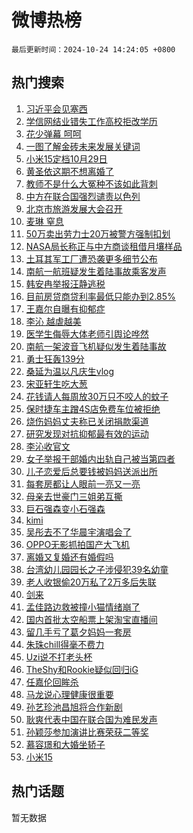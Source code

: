# 微博热榜

`最后更新时间：2024-10-24 14:24:05 +0800`

## 热门搜索

1. [习近平会见塞西](https://m.weibo.cn/search?containerid=100103type%3D1%26t%3D10%26q%3D%23%E4%B9%A0%E8%BF%91%E5%B9%B3%E4%BC%9A%E8%A7%81%E5%A1%9E%E8%A5%BF%23&stream_entry_id=51&isnewpage=1&extparam=seat%3D1%26pos%3D0%26q%3D%2523%25E4%25B9%25A0%25E8%25BF%2591%25E5%25B9%25B3%25E4%25BC%259A%25E8%25A7%2581%25E5%25A1%259E%25E8%25A5%25BF%2523%26stream_entry_id%3D51%26dgr%3D0%26c_type%3D51%26filter_type%3Drealtimehot%26cate%3D10103%26display_time%3D1729751044%26pre_seqid%3D17297510447380402244151)
1. [学信网结业错失工作高校拒改学历](https://m.weibo.cn/search?containerid=100103type%3D1%26t%3D10%26q%3D%23%E5%AD%A6%E4%BF%A1%E7%BD%91%E7%BB%93%E4%B8%9A%E9%94%99%E5%A4%B1%E5%B7%A5%E4%BD%9C%E9%AB%98%E6%A0%A1%E6%8B%92%E6%94%B9%E5%AD%A6%E5%8E%86%23&stream_entry_id=31&isnewpage=1&extparam=seat%3D1%26flag%3D1%26realpos%3D1%26filter_type%3Drealtimehot%26c_type%3D31%26lcate%3D5001%26cate%3D5001%26q%3D%2523%25E5%25AD%25A6%25E4%25BF%25A1%25E7%25BD%2591%25E7%25BB%2593%25E4%25B8%259A%25E9%2594%2599%25E5%25A4%25B1%25E5%25B7%25A5%25E4%25BD%259C%25E9%25AB%2598%25E6%25A0%25A1%25E6%258B%2592%25E6%2594%25B9%25E5%25AD%25A6%25E5%258E%2586%2523%26stream_entry_id%3D31%26dgr%3D0%26band_rank%3D1%26pos%3D0%26display_time%3D1729751044%26pre_seqid%3D17297510447380402244151)
1. [花少弹幕 呵呵](https://m.weibo.cn/search?containerid=100103type%3D1%26t%3D10%26q%3D%E8%8A%B1%E5%B0%91%E5%BC%B9%E5%B9%95+%E5%91%B5%E5%91%B5&stream_entry_id=31&isnewpage=1&extparam=seat%3D1%26flag%3D0%26realpos%3D2%26filter_type%3Drealtimehot%26c_type%3D31%26lcate%3D5001%26cate%3D5001%26q%3D%25E8%258A%25B1%25E5%25B0%2591%25E5%25BC%25B9%25E5%25B9%2595%2520%25E5%2591%25B5%25E5%2591%25B5%26stream_entry_id%3D31%26dgr%3D0%26band_rank%3D2%26pos%3D1%26display_time%3D1729751044%26pre_seqid%3D17297510447380402244151)
1. [一图了解金砖未来发展关键词](https://m.weibo.cn/search?containerid=100103type%3D1%26t%3D10%26q%3D%23%E4%B8%80%E5%9B%BE%E4%BA%86%E8%A7%A3%E9%87%91%E7%A0%96%E6%9C%AA%E6%9D%A5%E5%8F%91%E5%B1%95%E5%85%B3%E9%94%AE%E8%AF%8D%23&stream_entry_id=31&isnewpage=1&extparam=seat%3D1%26flag%3D0%26realpos%3D3%26filter_type%3Drealtimehot%26c_type%3D31%26lcate%3D5001%26cate%3D5001%26q%3D%2523%25E4%25B8%2580%25E5%259B%25BE%25E4%25BA%2586%25E8%25A7%25A3%25E9%2587%2591%25E7%25A0%2596%25E6%259C%25AA%25E6%259D%25A5%25E5%258F%2591%25E5%25B1%2595%25E5%2585%25B3%25E9%2594%25AE%25E8%25AF%258D%2523%26stream_entry_id%3D31%26dgr%3D0%26band_rank%3D3%26pos%3D2%26display_time%3D1729751044%26pre_seqid%3D17297510447380402244151)
1. [小米15定档10月29日](https://m.weibo.cn/search?containerid=100103type%3D1%26t%3D10%26q%3D%23%E5%B0%8F%E7%B1%B315%E5%AE%9A%E6%A1%A310%E6%9C%8829%E6%97%A5%23&stream_entry_id=31&isnewpage=1&extparam=seat%3D1%26pos%3D3%26filter_type%3Drealtimehot%26c_type%3D31%26topic_ad%3D1%26lcate%3D5001%26cate%3D5001%26is_ad_pos%3D1%26q%3D%2523%25E5%25B0%258F%25E7%25B1%25B315%25E5%25AE%259A%25E6%25A1%25A310%25E6%259C%258829%25E6%2597%25A5%2523%26stream_entry_id%3D31%26dgr%3D0%26adid%3D260287%26band_rank%3D4%26display_time%3D1729751044%26pre_seqid%3D17297510447380402244151)
1. [黄圣依这期不想离婚了](https://m.weibo.cn/search?containerid=100103type%3D1%26t%3D10%26q%3D%23%E9%BB%84%E5%9C%A3%E4%BE%9D%E8%BF%99%E6%9C%9F%E4%B8%8D%E6%83%B3%E7%A6%BB%E5%A9%9A%E4%BA%86%23&stream_entry_id=31&isnewpage=1&extparam=seat%3D1%26flag%3D1%26realpos%3D4%26filter_type%3Drealtimehot%26c_type%3D31%26lcate%3D5001%26cate%3D5001%26q%3D%2523%25E9%25BB%2584%25E5%259C%25A3%25E4%25BE%259D%25E8%25BF%2599%25E6%259C%259F%25E4%25B8%258D%25E6%2583%25B3%25E7%25A6%25BB%25E5%25A9%259A%25E4%25BA%2586%2523%26stream_entry_id%3D31%26dgr%3D0%26band_rank%3D4%26pos%3D4%26display_time%3D1729751044%26pre_seqid%3D17297510447380402244151)
1. [教师不是什么大冤种不该如此背刺](https://m.weibo.cn/search?containerid=100103type%3D1%26t%3D10%26q%3D%23%E6%95%99%E5%B8%88%E4%B8%8D%E6%98%AF%E4%BB%80%E4%B9%88%E5%A4%A7%E5%86%A4%E7%A7%8D%E4%B8%8D%E8%AF%A5%E5%A6%82%E6%AD%A4%E8%83%8C%E5%88%BA%23&stream_entry_id=31&isnewpage=1&extparam=seat%3D1%26flag%3D0%26realpos%3D5%26filter_type%3Drealtimehot%26c_type%3D31%26lcate%3D5001%26cate%3D5001%26q%3D%2523%25E6%2595%2599%25E5%25B8%2588%25E4%25B8%258D%25E6%2598%25AF%25E4%25BB%2580%25E4%25B9%2588%25E5%25A4%25A7%25E5%2586%25A4%25E7%25A7%258D%25E4%25B8%258D%25E8%25AF%25A5%25E5%25A6%2582%25E6%25AD%25A4%25E8%2583%258C%25E5%2588%25BA%2523%26stream_entry_id%3D31%26dgr%3D0%26band_rank%3D5%26pos%3D5%26display_time%3D1729751044%26pre_seqid%3D17297510447380402244151)
1. [中方在联合国强烈谴责以色列](https://m.weibo.cn/search?containerid=100103type%3D1%26t%3D10%26q%3D%23%E4%B8%AD%E6%96%B9%E5%9C%A8%E8%81%94%E5%90%88%E5%9B%BD%E5%BC%BA%E7%83%88%E8%B0%B4%E8%B4%A3%E4%BB%A5%E8%89%B2%E5%88%97%23&stream_entry_id=31&isnewpage=1&extparam=seat%3D1%26flag%3D0%26realpos%3D6%26filter_type%3Drealtimehot%26c_type%3D31%26lcate%3D5001%26cate%3D5001%26q%3D%2523%25E4%25B8%25AD%25E6%2596%25B9%25E5%259C%25A8%25E8%2581%2594%25E5%2590%2588%25E5%259B%25BD%25E5%25BC%25BA%25E7%2583%2588%25E8%25B0%25B4%25E8%25B4%25A3%25E4%25BB%25A5%25E8%2589%25B2%25E5%2588%2597%2523%26stream_entry_id%3D31%26dgr%3D0%26band_rank%3D6%26pos%3D6%26display_time%3D1729751044%26pre_seqid%3D17297510447380402244151)
1. [北京市旅游发展大会召开](https://m.weibo.cn/search?containerid=100103type%3D1%26t%3D10%26q%3D%23%E5%8C%97%E4%BA%AC%E5%B8%82%E6%97%85%E6%B8%B8%E5%8F%91%E5%B1%95%E5%A4%A7%E4%BC%9A%E5%8F%AC%E5%BC%80%23&stream_entry_id=31&isnewpage=1&extparam=seat%3D1%26pos%3D7%26filter_type%3Drealtimehot%26c_type%3D31%26topic_ad%3D1%26lcate%3D5001%26cate%3D5001%26is_ad_pos%3D1%26q%3D%2523%25E5%258C%2597%25E4%25BA%25AC%25E5%25B8%2582%25E6%2597%2585%25E6%25B8%25B8%25E5%258F%2591%25E5%25B1%2595%25E5%25A4%25A7%25E4%25BC%259A%25E5%258F%25AC%25E5%25BC%2580%2523%26stream_entry_id%3D31%26dgr%3D0%26adid%3D260319%26band_rank%3D7%26display_time%3D1729751044%26pre_seqid%3D17297510447380402244151)
1. [麦琳 窒息](https://m.weibo.cn/search?containerid=100103type%3D1%26t%3D10%26q%3D%E9%BA%A6%E7%90%B3+%E7%AA%92%E6%81%AF&stream_entry_id=31&isnewpage=1&extparam=seat%3D1%26flag%3D1%26realpos%3D7%26filter_type%3Drealtimehot%26c_type%3D31%26lcate%3D5001%26cate%3D5001%26q%3D%25E9%25BA%25A6%25E7%2590%25B3%2520%25E7%25AA%2592%25E6%2581%25AF%26stream_entry_id%3D31%26dgr%3D0%26band_rank%3D7%26pos%3D8%26display_time%3D1729751044%26pre_seqid%3D17297510447380402244151)
1. [50万卖出劳力士20万被警方强制扣划](https://m.weibo.cn/search?containerid=100103type%3D1%26t%3D10%26q%3D%2350%E4%B8%87%E5%8D%96%E5%87%BA%E5%8A%B3%E5%8A%9B%E5%A3%AB20%E4%B8%87%E8%A2%AB%E8%AD%A6%E6%96%B9%E5%BC%BA%E5%88%B6%E6%89%A3%E5%88%92%23&stream_entry_id=31&isnewpage=1&extparam=seat%3D1%26flag%3D1%26realpos%3D8%26filter_type%3Drealtimehot%26c_type%3D31%26lcate%3D5001%26cate%3D5001%26q%3D%252350%25E4%25B8%2587%25E5%258D%2596%25E5%2587%25BA%25E5%258A%25B3%25E5%258A%259B%25E5%25A3%25AB20%25E4%25B8%2587%25E8%25A2%25AB%25E8%25AD%25A6%25E6%2596%25B9%25E5%25BC%25BA%25E5%2588%25B6%25E6%2589%25A3%25E5%2588%2592%2523%26stream_entry_id%3D31%26dgr%3D0%26band_rank%3D8%26pos%3D9%26display_time%3D1729751044%26pre_seqid%3D17297510447380402244151)
1. [NASA局长称正与中方商谈租借月壤样品](https://m.weibo.cn/search?containerid=100103type%3D1%26t%3D10%26q%3D%23NASA%E5%B1%80%E9%95%BF%E7%A7%B0%E6%AD%A3%E4%B8%8E%E4%B8%AD%E6%96%B9%E5%95%86%E8%B0%88%E7%A7%9F%E5%80%9F%E6%9C%88%E5%A3%A4%E6%A0%B7%E5%93%81%23&stream_entry_id=31&isnewpage=1&extparam=seat%3D1%26flag%3D0%26realpos%3D9%26filter_type%3Drealtimehot%26c_type%3D31%26lcate%3D5001%26cate%3D5001%26q%3D%2523NASA%25E5%25B1%2580%25E9%2595%25BF%25E7%25A7%25B0%25E6%25AD%25A3%25E4%25B8%258E%25E4%25B8%25AD%25E6%2596%25B9%25E5%2595%2586%25E8%25B0%2588%25E7%25A7%259F%25E5%2580%259F%25E6%259C%2588%25E5%25A3%25A4%25E6%25A0%25B7%25E5%2593%2581%2523%26stream_entry_id%3D31%26dgr%3D0%26band_rank%3D9%26pos%3D10%26display_time%3D1729751044%26pre_seqid%3D17297510447380402244151)
1. [土耳其军工厂遭恐袭更多细节公布](https://m.weibo.cn/search?containerid=100103type%3D1%26t%3D10%26q%3D%23%E5%9C%9F%E8%80%B3%E5%85%B6%E5%86%9B%E5%B7%A5%E5%8E%82%E9%81%AD%E6%81%90%E8%A2%AD%E6%9B%B4%E5%A4%9A%E7%BB%86%E8%8A%82%E5%85%AC%E5%B8%83%23&stream_entry_id=31&isnewpage=1&extparam=seat%3D1%26flag%3D1%26realpos%3D10%26filter_type%3Drealtimehot%26c_type%3D31%26lcate%3D5001%26cate%3D5001%26q%3D%2523%25E5%259C%259F%25E8%2580%25B3%25E5%2585%25B6%25E5%2586%259B%25E5%25B7%25A5%25E5%258E%2582%25E9%2581%25AD%25E6%2581%2590%25E8%25A2%25AD%25E6%259B%25B4%25E5%25A4%259A%25E7%25BB%2586%25E8%258A%2582%25E5%2585%25AC%25E5%25B8%2583%2523%26stream_entry_id%3D31%26dgr%3D0%26band_rank%3D10%26pos%3D11%26display_time%3D1729751044%26pre_seqid%3D17297510447380402244151)
1. [南航一航班疑发生着陆事故乘客发声](https://m.weibo.cn/search?containerid=100103type%3D1%26t%3D10%26q%3D%23%E5%8D%97%E8%88%AA%E4%B8%80%E8%88%AA%E7%8F%AD%E7%96%91%E5%8F%91%E7%94%9F%E7%9D%80%E9%99%86%E4%BA%8B%E6%95%85%E4%B9%98%E5%AE%A2%E5%8F%91%E5%A3%B0%23&stream_entry_id=31&isnewpage=1&extparam=seat%3D1%26flag%3D2%26realpos%3D11%26filter_type%3Drealtimehot%26c_type%3D31%26lcate%3D5001%26cate%3D5001%26q%3D%2523%25E5%258D%2597%25E8%2588%25AA%25E4%25B8%2580%25E8%2588%25AA%25E7%258F%25AD%25E7%2596%2591%25E5%258F%2591%25E7%2594%259F%25E7%259D%2580%25E9%2599%2586%25E4%25BA%258B%25E6%2595%2585%25E4%25B9%2598%25E5%25AE%25A2%25E5%258F%2591%25E5%25A3%25B0%2523%26stream_entry_id%3D31%26dgr%3D0%26band_rank%3D11%26pos%3D12%26display_time%3D1729751044%26pre_seqid%3D17297510447380402244151)
1. [韩安冉举报汪静逃税](https://m.weibo.cn/search?containerid=100103type%3D1%26t%3D10%26q%3D%23%E9%9F%A9%E5%AE%89%E5%86%89%E4%B8%BE%E6%8A%A5%E6%B1%AA%E9%9D%99%E9%80%83%E7%A8%8E%23&stream_entry_id=31&isnewpage=1&extparam=seat%3D1%26flag%3D2%26realpos%3D12%26filter_type%3Drealtimehot%26c_type%3D31%26lcate%3D5001%26cate%3D5001%26q%3D%2523%25E9%259F%25A9%25E5%25AE%2589%25E5%2586%2589%25E4%25B8%25BE%25E6%258A%25A5%25E6%25B1%25AA%25E9%259D%2599%25E9%2580%2583%25E7%25A8%258E%2523%26stream_entry_id%3D31%26dgr%3D0%26band_rank%3D12%26pos%3D13%26display_time%3D1729751044%26pre_seqid%3D17297510447380402244151)
1. [目前房贷商贷利率最低只能办到2.85%](https://m.weibo.cn/search?containerid=100103type%3D1%26t%3D10%26q%3D%23%E7%9B%AE%E5%89%8D%E6%88%BF%E8%B4%B7%E5%95%86%E8%B4%B7%E5%88%A9%E7%8E%87%E6%9C%80%E4%BD%8E%E5%8F%AA%E8%83%BD%E5%8A%9E%E5%88%B02.85%25%23&stream_entry_id=31&isnewpage=1&extparam=seat%3D1%26flag%3D1%26realpos%3D13%26filter_type%3Drealtimehot%26c_type%3D31%26lcate%3D5001%26cate%3D5001%26q%3D%2523%25E7%259B%25AE%25E5%2589%258D%25E6%2588%25BF%25E8%25B4%25B7%25E5%2595%2586%25E8%25B4%25B7%25E5%2588%25A9%25E7%258E%2587%25E6%259C%2580%25E4%25BD%258E%25E5%258F%25AA%25E8%2583%25BD%25E5%258A%259E%25E5%2588%25B02.85%2525%2523%26stream_entry_id%3D31%26dgr%3D0%26band_rank%3D13%26pos%3D14%26display_time%3D1729751044%26pre_seqid%3D17297510447380402244151)
1. [王嘉尔自曝有抑郁症](https://m.weibo.cn/search?containerid=100103type%3D1%26t%3D10%26q%3D%23%E7%8E%8B%E5%98%89%E5%B0%94%E8%87%AA%E6%9B%9D%E6%9C%89%E6%8A%91%E9%83%81%E7%97%87%23&stream_entry_id=31&isnewpage=1&extparam=seat%3D1%26flag%3D0%26realpos%3D14%26filter_type%3Drealtimehot%26c_type%3D31%26lcate%3D5001%26cate%3D5001%26q%3D%2523%25E7%258E%258B%25E5%2598%2589%25E5%25B0%2594%25E8%2587%25AA%25E6%259B%259D%25E6%259C%2589%25E6%258A%2591%25E9%2583%2581%25E7%2597%2587%2523%26stream_entry_id%3D31%26dgr%3D0%26band_rank%3D14%26pos%3D15%26display_time%3D1729751044%26pre_seqid%3D17297510447380402244151)
1. [李沁 越虐越美](https://m.weibo.cn/search?containerid=100103type%3D1%26t%3D10%26q%3D%E6%9D%8E%E6%B2%81+%E8%B6%8A%E8%99%90%E8%B6%8A%E7%BE%8E&stream_entry_id=31&isnewpage=1&extparam=seat%3D1%26flag%3D1%26realpos%3D15%26filter_type%3Drealtimehot%26c_type%3D31%26lcate%3D5001%26cate%3D5001%26q%3D%25E6%259D%258E%25E6%25B2%2581%2520%25E8%25B6%258A%25E8%2599%2590%25E8%25B6%258A%25E7%25BE%258E%26stream_entry_id%3D31%26dgr%3D0%26band_rank%3D15%26pos%3D16%26display_time%3D1729751044%26pre_seqid%3D17297510447380402244151)
1. [医学生侮辱大体老师引舆论哗然](https://m.weibo.cn/search?containerid=100103type%3D1%26t%3D10%26q%3D%23%E5%8C%BB%E5%AD%A6%E7%94%9F%E4%BE%AE%E8%BE%B1%E5%A4%A7%E4%BD%93%E8%80%81%E5%B8%88%E5%BC%95%E8%88%86%E8%AE%BA%E5%93%97%E7%84%B6%23&stream_entry_id=31&isnewpage=1&extparam=seat%3D1%26flag%3D0%26realpos%3D16%26filter_type%3Drealtimehot%26c_type%3D31%26lcate%3D5001%26cate%3D5001%26q%3D%2523%25E5%258C%25BB%25E5%25AD%25A6%25E7%2594%259F%25E4%25BE%25AE%25E8%25BE%25B1%25E5%25A4%25A7%25E4%25BD%2593%25E8%2580%2581%25E5%25B8%2588%25E5%25BC%2595%25E8%2588%2586%25E8%25AE%25BA%25E5%2593%2597%25E7%2584%25B6%2523%26stream_entry_id%3D31%26dgr%3D0%26band_rank%3D16%26pos%3D17%26display_time%3D1729751044%26pre_seqid%3D17297510447380402244151)
1. [南航一架波音飞机疑似发生着陆事故](https://m.weibo.cn/search?containerid=100103type%3D1%26t%3D10%26q%3D%23%E5%8D%97%E8%88%AA%E4%B8%80%E6%9E%B6%E6%B3%A2%E9%9F%B3%E9%A3%9E%E6%9C%BA%E7%96%91%E4%BC%BC%E5%8F%91%E7%94%9F%E7%9D%80%E9%99%86%E4%BA%8B%E6%95%85%23&stream_entry_id=31&isnewpage=1&extparam=seat%3D1%26flag%3D0%26realpos%3D17%26filter_type%3Drealtimehot%26c_type%3D31%26lcate%3D5001%26cate%3D5001%26q%3D%2523%25E5%258D%2597%25E8%2588%25AA%25E4%25B8%2580%25E6%259E%25B6%25E6%25B3%25A2%25E9%259F%25B3%25E9%25A3%259E%25E6%259C%25BA%25E7%2596%2591%25E4%25BC%25BC%25E5%258F%2591%25E7%2594%259F%25E7%259D%2580%25E9%2599%2586%25E4%25BA%258B%25E6%2595%2585%2523%26stream_entry_id%3D31%26dgr%3D0%26band_rank%3D17%26pos%3D18%26display_time%3D1729751044%26pre_seqid%3D17297510447380402244151)
1. [勇士狂轰139分](https://m.weibo.cn/search?containerid=100103type%3D1%26t%3D10%26q%3D%23%E5%8B%87%E5%A3%AB%E7%8B%82%E8%BD%B0139%E5%88%86%23&stream_entry_id=31&isnewpage=1&extparam=seat%3D1%26flag%3D1%26realpos%3D18%26filter_type%3Drealtimehot%26c_type%3D31%26lcate%3D5001%26cate%3D5001%26q%3D%2523%25E5%258B%2587%25E5%25A3%25AB%25E7%258B%2582%25E8%25BD%25B0139%25E5%2588%2586%2523%26stream_entry_id%3D31%26dgr%3D0%26band_rank%3D18%26pos%3D19%26display_time%3D1729751044%26pre_seqid%3D17297510447380402244151)
1. [桑延为温以凡庆生vlog](https://m.weibo.cn/search?containerid=100103type%3D1%26t%3D10%26q%3D%E6%A1%91%E5%BB%B6%E4%B8%BA%E6%B8%A9%E4%BB%A5%E5%87%A1%E5%BA%86%E7%94%9Fvlog&stream_entry_id=31&isnewpage=1&extparam=seat%3D1%26flag%3D0%26realpos%3D19%26filter_type%3Drealtimehot%26c_type%3D31%26lcate%3D5001%26cate%3D5001%26q%3D%25E6%25A1%2591%25E5%25BB%25B6%25E4%25B8%25BA%25E6%25B8%25A9%25E4%25BB%25A5%25E5%2587%25A1%25E5%25BA%2586%25E7%2594%259Fvlog%26stream_entry_id%3D31%26dgr%3D0%26band_rank%3D19%26pos%3D20%26display_time%3D1729751044%26pre_seqid%3D17297510447380402244151)
1. [宋亚轩生吃大葱](https://m.weibo.cn/search?containerid=100103type%3D1%26t%3D10%26q%3D%E5%AE%8B%E4%BA%9A%E8%BD%A9%E7%94%9F%E5%90%83%E5%A4%A7%E8%91%B1&stream_entry_id=31&isnewpage=1&extparam=seat%3D1%26flag%3D1%26realpos%3D20%26filter_type%3Drealtimehot%26c_type%3D31%26lcate%3D5001%26cate%3D5001%26q%3D%25E5%25AE%258B%25E4%25BA%259A%25E8%25BD%25A9%25E7%2594%259F%25E5%2590%2583%25E5%25A4%25A7%25E8%2591%25B1%26stream_entry_id%3D31%26dgr%3D0%26band_rank%3D20%26pos%3D21%26display_time%3D1729751044%26pre_seqid%3D17297510447380402244151)
1. [花钱请人每周放30万只不咬人的蚊子](https://m.weibo.cn/search?containerid=100103type%3D1%26t%3D10%26q%3D%23%E8%8A%B1%E9%92%B1%E8%AF%B7%E4%BA%BA%E6%AF%8F%E5%91%A8%E6%94%BE30%E4%B8%87%E5%8F%AA%E4%B8%8D%E5%92%AC%E4%BA%BA%E7%9A%84%E8%9A%8A%E5%AD%90%23&stream_entry_id=31&isnewpage=1&extparam=seat%3D1%26flag%3D0%26realpos%3D21%26filter_type%3Drealtimehot%26c_type%3D31%26lcate%3D5001%26cate%3D5001%26q%3D%2523%25E8%258A%25B1%25E9%2592%25B1%25E8%25AF%25B7%25E4%25BA%25BA%25E6%25AF%258F%25E5%2591%25A8%25E6%2594%25BE30%25E4%25B8%2587%25E5%258F%25AA%25E4%25B8%258D%25E5%2592%25AC%25E4%25BA%25BA%25E7%259A%2584%25E8%259A%258A%25E5%25AD%2590%2523%26stream_entry_id%3D31%26dgr%3D0%26band_rank%3D21%26pos%3D22%26display_time%3D1729751044%26pre_seqid%3D17297510447380402244151)
1. [保时捷车主蹭4S店免费车位被拒绝](https://m.weibo.cn/search?containerid=100103type%3D1%26t%3D10%26q%3D%23%E4%BF%9D%E6%97%B6%E6%8D%B7%E8%BD%A6%E4%B8%BB%E8%B9%AD4S%E5%BA%97%E5%85%8D%E8%B4%B9%E8%BD%A6%E4%BD%8D%E8%A2%AB%E6%8B%92%E7%BB%9D%23&stream_entry_id=31&isnewpage=1&extparam=seat%3D1%26flag%3D1%26realpos%3D22%26filter_type%3Drealtimehot%26c_type%3D31%26lcate%3D5001%26cate%3D5001%26q%3D%2523%25E4%25BF%259D%25E6%2597%25B6%25E6%258D%25B7%25E8%25BD%25A6%25E4%25B8%25BB%25E8%25B9%25AD4S%25E5%25BA%2597%25E5%2585%258D%25E8%25B4%25B9%25E8%25BD%25A6%25E4%25BD%258D%25E8%25A2%25AB%25E6%258B%2592%25E7%25BB%259D%2523%26stream_entry_id%3D31%26dgr%3D0%26band_rank%3D22%26pos%3D23%26display_time%3D1729751044%26pre_seqid%3D17297510447380402244151)
1. [烧伤妈妈丈夫称已关闭捐款渠道](https://m.weibo.cn/search?containerid=100103type%3D1%26t%3D10%26q%3D%23%E7%83%A7%E4%BC%A4%E5%A6%88%E5%A6%88%E4%B8%88%E5%A4%AB%E7%A7%B0%E5%B7%B2%E5%85%B3%E9%97%AD%E6%8D%90%E6%AC%BE%E6%B8%A0%E9%81%93%23&stream_entry_id=31&isnewpage=1&extparam=seat%3D1%26flag%3D0%26realpos%3D23%26filter_type%3Drealtimehot%26c_type%3D31%26lcate%3D5001%26cate%3D5001%26q%3D%2523%25E7%2583%25A7%25E4%25BC%25A4%25E5%25A6%2588%25E5%25A6%2588%25E4%25B8%2588%25E5%25A4%25AB%25E7%25A7%25B0%25E5%25B7%25B2%25E5%2585%25B3%25E9%2597%25AD%25E6%258D%2590%25E6%25AC%25BE%25E6%25B8%25A0%25E9%2581%2593%2523%26stream_entry_id%3D31%26dgr%3D0%26band_rank%3D23%26pos%3D24%26display_time%3D1729751044%26pre_seqid%3D17297510447380402244151)
1. [研究发现对抗抑郁最有效的运动](https://m.weibo.cn/search?containerid=100103type%3D1%26t%3D10%26q%3D%23%E7%A0%94%E7%A9%B6%E5%8F%91%E7%8E%B0%E5%AF%B9%E6%8A%97%E6%8A%91%E9%83%81%E6%9C%80%E6%9C%89%E6%95%88%E7%9A%84%E8%BF%90%E5%8A%A8%23&stream_entry_id=31&isnewpage=1&extparam=seat%3D1%26flag%3D1%26realpos%3D24%26filter_type%3Drealtimehot%26c_type%3D31%26lcate%3D5001%26cate%3D5001%26q%3D%2523%25E7%25A0%2594%25E7%25A9%25B6%25E5%258F%2591%25E7%258E%25B0%25E5%25AF%25B9%25E6%258A%2597%25E6%258A%2591%25E9%2583%2581%25E6%259C%2580%25E6%259C%2589%25E6%2595%2588%25E7%259A%2584%25E8%25BF%2590%25E5%258A%25A8%2523%26stream_entry_id%3D31%26dgr%3D0%26band_rank%3D24%26pos%3D25%26display_time%3D1729751044%26pre_seqid%3D17297510447380402244151)
1. [李沁收官文](https://m.weibo.cn/search?containerid=100103type%3D1%26t%3D10%26q%3D%23%E6%9D%8E%E6%B2%81%E6%94%B6%E5%AE%98%E6%96%87%23&stream_entry_id=31&isnewpage=1&extparam=seat%3D1%26flag%3D1%26realpos%3D25%26filter_type%3Drealtimehot%26c_type%3D31%26lcate%3D5001%26cate%3D5001%26q%3D%2523%25E6%259D%258E%25E6%25B2%2581%25E6%2594%25B6%25E5%25AE%2598%25E6%2596%2587%2523%26stream_entry_id%3D31%26dgr%3D0%26band_rank%3D25%26pos%3D26%26display_time%3D1729751044%26pre_seqid%3D17297510447380402244151)
1. [女子举报干部婚内出轨自己被当第四者](https://m.weibo.cn/search?containerid=100103type%3D1%26t%3D10%26q%3D%23%E5%A5%B3%E5%AD%90%E4%B8%BE%E6%8A%A5%E5%B9%B2%E9%83%A8%E5%A9%9A%E5%86%85%E5%87%BA%E8%BD%A8%E8%87%AA%E5%B7%B1%E8%A2%AB%E5%BD%93%E7%AC%AC%E5%9B%9B%E8%80%85%23&stream_entry_id=31&isnewpage=1&extparam=seat%3D1%26flag%3D1%26realpos%3D26%26filter_type%3Drealtimehot%26c_type%3D31%26lcate%3D5001%26cate%3D5001%26q%3D%2523%25E5%25A5%25B3%25E5%25AD%2590%25E4%25B8%25BE%25E6%258A%25A5%25E5%25B9%25B2%25E9%2583%25A8%25E5%25A9%259A%25E5%2586%2585%25E5%2587%25BA%25E8%25BD%25A8%25E8%2587%25AA%25E5%25B7%25B1%25E8%25A2%25AB%25E5%25BD%2593%25E7%25AC%25AC%25E5%259B%259B%25E8%2580%2585%2523%26stream_entry_id%3D31%26dgr%3D0%26band_rank%3D26%26pos%3D27%26display_time%3D1729751044%26pre_seqid%3D17297510447380402244151)
1. [儿子恋爱后总要钱被妈妈送派出所](https://m.weibo.cn/search?containerid=100103type%3D1%26t%3D10%26q%3D%23%E5%84%BF%E5%AD%90%E6%81%8B%E7%88%B1%E5%90%8E%E6%80%BB%E8%A6%81%E9%92%B1%E8%A2%AB%E5%A6%88%E5%A6%88%E9%80%81%E6%B4%BE%E5%87%BA%E6%89%80%23&stream_entry_id=31&isnewpage=1&extparam=seat%3D1%26flag%3D0%26realpos%3D27%26filter_type%3Drealtimehot%26c_type%3D31%26lcate%3D5001%26cate%3D5001%26q%3D%2523%25E5%2584%25BF%25E5%25AD%2590%25E6%2581%258B%25E7%2588%25B1%25E5%2590%258E%25E6%2580%25BB%25E8%25A6%2581%25E9%2592%25B1%25E8%25A2%25AB%25E5%25A6%2588%25E5%25A6%2588%25E9%2580%2581%25E6%25B4%25BE%25E5%2587%25BA%25E6%2589%2580%2523%26stream_entry_id%3D31%26dgr%3D0%26band_rank%3D27%26pos%3D28%26display_time%3D1729751044%26pre_seqid%3D17297510447380402244151)
1. [每套房都让人眼前一亮又一亮](https://m.weibo.cn/search?containerid=100103type%3D1%26t%3D10%26q%3D%E6%AF%8F%E5%A5%97%E6%88%BF%E9%83%BD%E8%AE%A9%E4%BA%BA%E7%9C%BC%E5%89%8D%E4%B8%80%E4%BA%AE%E5%8F%88%E4%B8%80%E4%BA%AE&stream_entry_id=31&isnewpage=1&extparam=seat%3D1%26flag%3D0%26realpos%3D28%26filter_type%3Drealtimehot%26c_type%3D31%26lcate%3D5001%26cate%3D5001%26q%3D%25E6%25AF%258F%25E5%25A5%2597%25E6%2588%25BF%25E9%2583%25BD%25E8%25AE%25A9%25E4%25BA%25BA%25E7%259C%25BC%25E5%2589%258D%25E4%25B8%2580%25E4%25BA%25AE%25E5%258F%2588%25E4%25B8%2580%25E4%25BA%25AE%26stream_entry_id%3D31%26dgr%3D0%26band_rank%3D28%26pos%3D29%26display_time%3D1729751044%26pre_seqid%3D17297510447380402244151)
1. [母亲去世豪门三姐弟互撕](https://m.weibo.cn/search?containerid=100103type%3D1%26t%3D10%26q%3D%E6%AF%8D%E4%BA%B2%E5%8E%BB%E4%B8%96%E8%B1%AA%E9%97%A8%E4%B8%89%E5%A7%90%E5%BC%9F%E4%BA%92%E6%92%95&stream_entry_id=31&isnewpage=1&extparam=seat%3D1%26flag%3D1%26realpos%3D29%26filter_type%3Drealtimehot%26c_type%3D31%26lcate%3D5001%26cate%3D5001%26q%3D%25E6%25AF%258D%25E4%25BA%25B2%25E5%258E%25BB%25E4%25B8%2596%25E8%25B1%25AA%25E9%2597%25A8%25E4%25B8%2589%25E5%25A7%2590%25E5%25BC%259F%25E4%25BA%2592%25E6%2592%2595%26stream_entry_id%3D31%26dgr%3D0%26band_rank%3D29%26pos%3D30%26display_time%3D1729751044%26pre_seqid%3D17297510447380402244151)
1. [巨石强森变小石强森](https://m.weibo.cn/search?containerid=100103type%3D1%26t%3D10%26q%3D%E5%B7%A8%E7%9F%B3%E5%BC%BA%E6%A3%AE%E5%8F%98%E5%B0%8F%E7%9F%B3%E5%BC%BA%E6%A3%AE&stream_entry_id=31&isnewpage=1&extparam=seat%3D1%26flag%3D1%26realpos%3D30%26filter_type%3Drealtimehot%26c_type%3D31%26lcate%3D5001%26cate%3D5001%26q%3D%25E5%25B7%25A8%25E7%259F%25B3%25E5%25BC%25BA%25E6%25A3%25AE%25E5%258F%2598%25E5%25B0%258F%25E7%259F%25B3%25E5%25BC%25BA%25E6%25A3%25AE%26stream_entry_id%3D31%26dgr%3D0%26band_rank%3D30%26pos%3D31%26display_time%3D1729751044%26pre_seqid%3D17297510447380402244151)
1. [kimi](https://m.weibo.cn/search?containerid=100103type%3D1%26t%3D10%26q%3Dkimi&stream_entry_id=31&isnewpage=1&extparam=seat%3D1%26flag%3D1%26realpos%3D31%26filter_type%3Drealtimehot%26c_type%3D31%26lcate%3D5001%26cate%3D5001%26q%3Dkimi%26stream_entry_id%3D31%26dgr%3D0%26band_rank%3D31%26pos%3D32%26display_time%3D1729751044%26pre_seqid%3D17297510447380402244151)
1. [吴彤去不了华晨宇演唱会了](https://m.weibo.cn/search?containerid=100103type%3D1%26t%3D10%26q%3D%23%E5%90%B4%E5%BD%A4%E5%8E%BB%E4%B8%8D%E4%BA%86%E5%8D%8E%E6%99%A8%E5%AE%87%E6%BC%94%E5%94%B1%E4%BC%9A%E4%BA%86%23&stream_entry_id=31&isnewpage=1&extparam=seat%3D1%26flag%3D1%26realpos%3D32%26filter_type%3Drealtimehot%26c_type%3D31%26lcate%3D5001%26cate%3D5001%26q%3D%2523%25E5%2590%25B4%25E5%25BD%25A4%25E5%258E%25BB%25E4%25B8%258D%25E4%25BA%2586%25E5%258D%258E%25E6%2599%25A8%25E5%25AE%2587%25E6%25BC%2594%25E5%2594%25B1%25E4%25BC%259A%25E4%25BA%2586%2523%26stream_entry_id%3D31%26dgr%3D0%26band_rank%3D32%26pos%3D33%26display_time%3D1729751044%26pre_seqid%3D17297510447380402244151)
1. [OPPO无影抓拍国产大飞机](https://m.weibo.cn/search?containerid=100103type%3D1%26t%3D10%26q%3D%23OPPO%E6%97%A0%E5%BD%B1%E6%8A%93%E6%8B%8D%E5%9B%BD%E4%BA%A7%E5%A4%A7%E9%A3%9E%E6%9C%BA%23&stream_entry_id=31&isnewpage=1&extparam=seat%3D1%26flag%3D0%26realpos%3D33%26filter_type%3Drealtimehot%26c_type%3D31%26lcate%3D5001%26cate%3D5001%26q%3D%2523OPPO%25E6%2597%25A0%25E5%25BD%25B1%25E6%258A%2593%25E6%258B%258D%25E5%259B%25BD%25E4%25BA%25A7%25E5%25A4%25A7%25E9%25A3%259E%25E6%259C%25BA%2523%26stream_entry_id%3D31%26dgr%3D0%26adid%3D260171%26band_rank%3D33%26pos%3D34%26display_time%3D1729751044%26pre_seqid%3D17297510447380402244151)
1. [离婚又复婚还有婚假吗](https://m.weibo.cn/search?containerid=100103type%3D1%26t%3D10%26q%3D%23%E7%A6%BB%E5%A9%9A%E5%8F%88%E5%A4%8D%E5%A9%9A%E8%BF%98%E6%9C%89%E5%A9%9A%E5%81%87%E5%90%97%23&stream_entry_id=31&isnewpage=1&extparam=seat%3D1%26flag%3D0%26realpos%3D34%26filter_type%3Drealtimehot%26c_type%3D31%26lcate%3D5001%26cate%3D5001%26q%3D%2523%25E7%25A6%25BB%25E5%25A9%259A%25E5%258F%2588%25E5%25A4%258D%25E5%25A9%259A%25E8%25BF%2598%25E6%259C%2589%25E5%25A9%259A%25E5%2581%2587%25E5%2590%2597%2523%26stream_entry_id%3D31%26dgr%3D0%26band_rank%3D34%26pos%3D35%26display_time%3D1729751044%26pre_seqid%3D17297510447380402244151)
1. [台湾幼儿园园长之子涉侵犯39名幼童](https://m.weibo.cn/search?containerid=100103type%3D1%26t%3D10%26q%3D%23%E5%8F%B0%E6%B9%BE%E5%B9%BC%E5%84%BF%E5%9B%AD%E5%9B%AD%E9%95%BF%E4%B9%8B%E5%AD%90%E6%B6%89%E4%BE%B5%E7%8A%AF39%E5%90%8D%E5%B9%BC%E7%AB%A5%23&stream_entry_id=31&isnewpage=1&extparam=seat%3D1%26flag%3D0%26realpos%3D35%26filter_type%3Drealtimehot%26c_type%3D31%26lcate%3D5001%26cate%3D5001%26q%3D%2523%25E5%258F%25B0%25E6%25B9%25BE%25E5%25B9%25BC%25E5%2584%25BF%25E5%259B%25AD%25E5%259B%25AD%25E9%2595%25BF%25E4%25B9%258B%25E5%25AD%2590%25E6%25B6%2589%25E4%25BE%25B5%25E7%258A%25AF39%25E5%2590%258D%25E5%25B9%25BC%25E7%25AB%25A5%2523%26stream_entry_id%3D31%26dgr%3D0%26band_rank%3D35%26pos%3D36%26display_time%3D1729751044%26pre_seqid%3D17297510447380402244151)
1. [老人收银偷20万私了2万多后失联](https://m.weibo.cn/search?containerid=100103type%3D1%26t%3D10%26q%3D%23%E8%80%81%E4%BA%BA%E6%94%B6%E9%93%B6%E5%81%B720%E4%B8%87%E7%A7%81%E4%BA%862%E4%B8%87%E5%A4%9A%E5%90%8E%E5%A4%B1%E8%81%94%23&stream_entry_id=31&isnewpage=1&extparam=seat%3D1%26flag%3D0%26realpos%3D36%26filter_type%3Drealtimehot%26c_type%3D31%26lcate%3D5001%26cate%3D5001%26q%3D%2523%25E8%2580%2581%25E4%25BA%25BA%25E6%2594%25B6%25E9%2593%25B6%25E5%2581%25B720%25E4%25B8%2587%25E7%25A7%2581%25E4%25BA%25862%25E4%25B8%2587%25E5%25A4%259A%25E5%2590%258E%25E5%25A4%25B1%25E8%2581%2594%2523%26stream_entry_id%3D31%26dgr%3D0%26band_rank%3D36%26pos%3D37%26display_time%3D1729751044%26pre_seqid%3D17297510447380402244151)
1. [剑来](https://m.weibo.cn/search?containerid=100103type%3D1%26t%3D10%26q%3D%E5%89%91%E6%9D%A5&stream_entry_id=31&isnewpage=1&extparam=seat%3D1%26flag%3D1%26realpos%3D37%26filter_type%3Drealtimehot%26c_type%3D31%26lcate%3D5001%26cate%3D5001%26q%3D%25E5%2589%2591%25E6%259D%25A5%26stream_entry_id%3D31%26dgr%3D0%26band_rank%3D37%26pos%3D38%26display_time%3D1729751044%26pre_seqid%3D17297510447380402244151)
1. [孟佳路边救被撞小猫情绪崩了](https://m.weibo.cn/search?containerid=100103type%3D1%26t%3D10%26q%3D%E5%AD%9F%E4%BD%B3%E8%B7%AF%E8%BE%B9%E6%95%91%E8%A2%AB%E6%92%9E%E5%B0%8F%E7%8C%AB%E6%83%85%E7%BB%AA%E5%B4%A9%E4%BA%86&stream_entry_id=31&isnewpage=1&extparam=seat%3D1%26flag%3D0%26realpos%3D38%26filter_type%3Drealtimehot%26c_type%3D31%26lcate%3D5001%26cate%3D5001%26q%3D%25E5%25AD%259F%25E4%25BD%25B3%25E8%25B7%25AF%25E8%25BE%25B9%25E6%2595%2591%25E8%25A2%25AB%25E6%2592%259E%25E5%25B0%258F%25E7%258C%25AB%25E6%2583%2585%25E7%25BB%25AA%25E5%25B4%25A9%25E4%25BA%2586%26stream_entry_id%3D31%26dgr%3D0%26band_rank%3D38%26pos%3D39%26display_time%3D1729751044%26pre_seqid%3D17297510447380402244151)
1. [国内首批太空船票上架淘宝直播间](https://m.weibo.cn/search?containerid=100103type%3D1%26t%3D10%26q%3D%23%E5%9B%BD%E5%86%85%E9%A6%96%E6%89%B9%E5%A4%AA%E7%A9%BA%E8%88%B9%E7%A5%A8%E4%B8%8A%E6%9E%B6%E6%B7%98%E5%AE%9D%E7%9B%B4%E6%92%AD%E9%97%B4%23&stream_entry_id=31&isnewpage=1&extparam=seat%3D1%26flag%3D1%26realpos%3D39%26filter_type%3Drealtimehot%26c_type%3D31%26lcate%3D5001%26cate%3D5001%26q%3D%2523%25E5%259B%25BD%25E5%2586%2585%25E9%25A6%2596%25E6%2589%25B9%25E5%25A4%25AA%25E7%25A9%25BA%25E8%2588%25B9%25E7%25A5%25A8%25E4%25B8%258A%25E6%259E%25B6%25E6%25B7%2598%25E5%25AE%259D%25E7%259B%25B4%25E6%2592%25AD%25E9%2597%25B4%2523%26stream_entry_id%3D31%26dgr%3D0%26band_rank%3D39%26pos%3D40%26display_time%3D1729751044%26pre_seqid%3D17297510447380402244151)
1. [留几手亏了葛夕妈妈一套房](https://m.weibo.cn/search?containerid=100103type%3D1%26t%3D10%26q%3D%E7%95%99%E5%87%A0%E6%89%8B%E4%BA%8F%E4%BA%86%E8%91%9B%E5%A4%95%E5%A6%88%E5%A6%88%E4%B8%80%E5%A5%97%E6%88%BF&stream_entry_id=31&isnewpage=1&extparam=seat%3D1%26flag%3D1%26realpos%3D40%26filter_type%3Drealtimehot%26c_type%3D31%26lcate%3D5001%26cate%3D5001%26q%3D%25E7%2595%2599%25E5%2587%25A0%25E6%2589%258B%25E4%25BA%258F%25E4%25BA%2586%25E8%2591%259B%25E5%25A4%2595%25E5%25A6%2588%25E5%25A6%2588%25E4%25B8%2580%25E5%25A5%2597%25E6%2588%25BF%26stream_entry_id%3D31%26dgr%3D0%26band_rank%3D40%26pos%3D41%26display_time%3D1729751044%26pre_seqid%3D17297510447380402244151)
1. [朱珠chill得毫不费力](https://m.weibo.cn/search?containerid=100103type%3D1%26t%3D10%26q%3D%E6%9C%B1%E7%8F%A0chill%E5%BE%97%E6%AF%AB%E4%B8%8D%E8%B4%B9%E5%8A%9B&stream_entry_id=31&isnewpage=1&extparam=seat%3D1%26flag%3D0%26realpos%3D41%26filter_type%3Drealtimehot%26c_type%3D31%26lcate%3D5001%26cate%3D5001%26q%3D%25E6%259C%25B1%25E7%258F%25A0chill%25E5%25BE%2597%25E6%25AF%25AB%25E4%25B8%258D%25E8%25B4%25B9%25E5%258A%259B%26stream_entry_id%3D31%26dgr%3D0%26adid%3D260342%26band_rank%3D41%26pos%3D42%26display_time%3D1729751044%26pre_seqid%3D17297510447380402244151)
1. [Uzi说不打老头杯](https://m.weibo.cn/search?containerid=100103type%3D1%26t%3D10%26q%3D%23Uzi%E8%AF%B4%E4%B8%8D%E6%89%93%E8%80%81%E5%A4%B4%E6%9D%AF%23&stream_entry_id=31&isnewpage=1&extparam=seat%3D1%26flag%3D1%26realpos%3D42%26filter_type%3Drealtimehot%26c_type%3D31%26lcate%3D5001%26cate%3D5001%26q%3D%2523Uzi%25E8%25AF%25B4%25E4%25B8%258D%25E6%2589%2593%25E8%2580%2581%25E5%25A4%25B4%25E6%259D%25AF%2523%26stream_entry_id%3D31%26dgr%3D0%26band_rank%3D42%26pos%3D43%26display_time%3D1729751044%26pre_seqid%3D17297510447380402244151)
1. [TheShy和Rookie疑似回归iG](https://m.weibo.cn/search?containerid=100103type%3D1%26t%3D10%26q%3D%23TheShy%E5%92%8CRookie%E7%96%91%E4%BC%BC%E5%9B%9E%E5%BD%92iG%23&stream_entry_id=31&isnewpage=1&extparam=seat%3D1%26flag%3D0%26realpos%3D43%26filter_type%3Drealtimehot%26c_type%3D31%26lcate%3D5001%26cate%3D5001%26q%3D%2523TheShy%25E5%2592%258CRookie%25E7%2596%2591%25E4%25BC%25BC%25E5%259B%259E%25E5%25BD%2592iG%2523%26stream_entry_id%3D31%26dgr%3D0%26band_rank%3D43%26pos%3D44%26display_time%3D1729751044%26pre_seqid%3D17297510447380402244151)
1. [任嘉伦回眸杀](https://m.weibo.cn/search?containerid=100103type%3D1%26t%3D10%26q%3D%E4%BB%BB%E5%98%89%E4%BC%A6%E5%9B%9E%E7%9C%B8%E6%9D%80&stream_entry_id=31&isnewpage=1&extparam=seat%3D1%26flag%3D0%26realpos%3D44%26filter_type%3Drealtimehot%26c_type%3D31%26lcate%3D5001%26cate%3D5001%26q%3D%25E4%25BB%25BB%25E5%2598%2589%25E4%25BC%25A6%25E5%259B%259E%25E7%259C%25B8%25E6%259D%2580%26stream_entry_id%3D31%26dgr%3D0%26adid%3D260343%26band_rank%3D44%26pos%3D45%26display_time%3D1729751044%26pre_seqid%3D17297510447380402244151)
1. [马龙说心理健康很重要](https://m.weibo.cn/search?containerid=100103type%3D1%26t%3D10%26q%3D%23%E9%A9%AC%E9%BE%99%E8%AF%B4%E5%BF%83%E7%90%86%E5%81%A5%E5%BA%B7%E5%BE%88%E9%87%8D%E8%A6%81%23&stream_entry_id=31&isnewpage=1&extparam=seat%3D1%26flag%3D1%26realpos%3D45%26filter_type%3Drealtimehot%26c_type%3D31%26lcate%3D5001%26cate%3D5001%26q%3D%2523%25E9%25A9%25AC%25E9%25BE%2599%25E8%25AF%25B4%25E5%25BF%2583%25E7%2590%2586%25E5%2581%25A5%25E5%25BA%25B7%25E5%25BE%2588%25E9%2587%258D%25E8%25A6%2581%2523%26stream_entry_id%3D31%26dgr%3D0%26band_rank%3D45%26pos%3D46%26display_time%3D1729751044%26pre_seqid%3D17297510447380402244151)
1. [孙艺珍池昌旭将合作新剧](https://m.weibo.cn/search?containerid=100103type%3D1%26t%3D10%26q%3D%23%E5%AD%99%E8%89%BA%E7%8F%8D%E6%B1%A0%E6%98%8C%E6%97%AD%E5%B0%86%E5%90%88%E4%BD%9C%E6%96%B0%E5%89%A7%23&stream_entry_id=31&isnewpage=1&extparam=seat%3D1%26flag%3D1%26realpos%3D46%26filter_type%3Drealtimehot%26c_type%3D31%26lcate%3D5001%26cate%3D5001%26q%3D%2523%25E5%25AD%2599%25E8%2589%25BA%25E7%258F%258D%25E6%25B1%25A0%25E6%2598%258C%25E6%2597%25AD%25E5%25B0%2586%25E5%2590%2588%25E4%25BD%259C%25E6%2596%25B0%25E5%2589%25A7%2523%26stream_entry_id%3D31%26dgr%3D0%26band_rank%3D46%26pos%3D47%26display_time%3D1729751044%26pre_seqid%3D17297510447380402244151)
1. [耿爽代表中国在联合国为难民发声](https://m.weibo.cn/search?containerid=100103type%3D1%26t%3D10%26q%3D%23%E8%80%BF%E7%88%BD%E4%BB%A3%E8%A1%A8%E4%B8%AD%E5%9B%BD%E5%9C%A8%E8%81%94%E5%90%88%E5%9B%BD%E4%B8%BA%E9%9A%BE%E6%B0%91%E5%8F%91%E5%A3%B0%23&stream_entry_id=31&isnewpage=1&extparam=seat%3D1%26flag%3D0%26realpos%3D47%26filter_type%3Drealtimehot%26c_type%3D31%26lcate%3D5001%26cate%3D5001%26q%3D%2523%25E8%2580%25BF%25E7%2588%25BD%25E4%25BB%25A3%25E8%25A1%25A8%25E4%25B8%25AD%25E5%259B%25BD%25E5%259C%25A8%25E8%2581%2594%25E5%2590%2588%25E5%259B%25BD%25E4%25B8%25BA%25E9%259A%25BE%25E6%25B0%2591%25E5%258F%2591%25E5%25A3%25B0%2523%26stream_entry_id%3D31%26dgr%3D0%26band_rank%3D47%26pos%3D48%26display_time%3D1729751044%26pre_seqid%3D17297510447380402244151)
1. [孙颖莎参加演讲比赛荣获二等奖](https://m.weibo.cn/search?containerid=100103type%3D1%26t%3D10%26q%3D%23%E5%AD%99%E9%A2%96%E8%8E%8E%E5%8F%82%E5%8A%A0%E6%BC%94%E8%AE%B2%E6%AF%94%E8%B5%9B%E8%8D%A3%E8%8E%B7%E4%BA%8C%E7%AD%89%E5%A5%96%23&stream_entry_id=31&isnewpage=1&extparam=seat%3D1%26flag%3D0%26realpos%3D48%26filter_type%3Drealtimehot%26c_type%3D31%26lcate%3D5001%26cate%3D5001%26q%3D%2523%25E5%25AD%2599%25E9%25A2%2596%25E8%258E%258E%25E5%258F%2582%25E5%258A%25A0%25E6%25BC%2594%25E8%25AE%25B2%25E6%25AF%2594%25E8%25B5%259B%25E8%258D%25A3%25E8%258E%25B7%25E4%25BA%258C%25E7%25AD%2589%25E5%25A5%2596%2523%26stream_entry_id%3D31%26dgr%3D0%26band_rank%3D48%26pos%3D49%26display_time%3D1729751044%26pre_seqid%3D17297510447380402244151)
1. [慕容璟和大婚坐轿子](https://m.weibo.cn/search?containerid=100103type%3D1%26t%3D10%26q%3D%E6%85%95%E5%AE%B9%E7%92%9F%E5%92%8C%E5%A4%A7%E5%A9%9A%E5%9D%90%E8%BD%BF%E5%AD%90&stream_entry_id=31&isnewpage=1&extparam=seat%3D1%26flag%3D1%26realpos%3D49%26filter_type%3Drealtimehot%26c_type%3D31%26lcate%3D5001%26cate%3D5001%26q%3D%25E6%2585%2595%25E5%25AE%25B9%25E7%2592%259F%25E5%2592%258C%25E5%25A4%25A7%25E5%25A9%259A%25E5%259D%2590%25E8%25BD%25BF%25E5%25AD%2590%26stream_entry_id%3D31%26dgr%3D0%26band_rank%3D49%26pos%3D50%26display_time%3D1729751044%26pre_seqid%3D17297510447380402244151)
1. [小米15](https://m.weibo.cn/search?containerid=100103type%3D1%26t%3D10%26q%3D%23%E5%B0%8F%E7%B1%B315%23&stream_entry_id=31&isnewpage=1&extparam=seat%3D1%26flag%3D0%26realpos%3D50%26filter_type%3Drealtimehot%26c_type%3D31%26lcate%3D5001%26cate%3D5001%26q%3D%2523%25E5%25B0%258F%25E7%25B1%25B315%2523%26stream_entry_id%3D31%26dgr%3D0%26band_rank%3D50%26pos%3D51%26display_time%3D1729751044%26pre_seqid%3D17297510447380402244151)

## 热门话题

暂无数据
